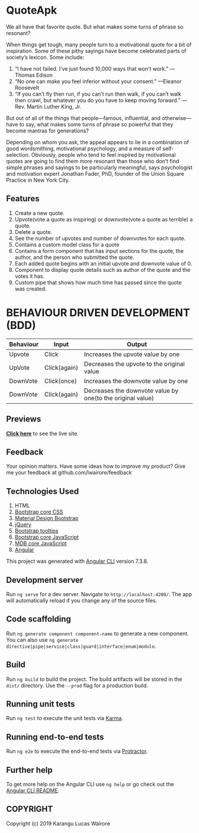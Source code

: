 # QuoteApk
We all have that favorite quote. But what makes some turns of phrase so resonant?

When things get tough, many people turn to a motivational quote for a bit of inspiration. Some of these pithy sayings have become celebrated parts of society’s lexicon. Some include:
1. “I have not failed. I’ve just found 10,000 ways that won’t work.” —Thomas Edison
2. “No one can make you feel inferior without your consent.” —Eleanor Roosevelt
3. “If you can’t fly then run, if you can’t run then walk, if you can’t walk then crawl, but whatever you do you have to keep moving forward.” —Rev. Martin Luther King, Jr.

But out of all of the things that people—famous, influential, and otherwise—have to say, what makes some turns of phrase so powerful that they become mantras for generations?

Depending on whom you ask, the appeal appears to lie in a combination of good wordsmithing, motivational psychology, and a measure of self-selection. Obviously, people who tend to feel inspired by motivational quotes are going to find them more resonant than those who don’t find simple phrases and sayings to be particularly meaningful, says psychologist and motivation expert Jonathan Fader, PhD, founder of the Union Square Practice in New York City.

## Features
1. Create a new quote.
2. Upvote(vote a quote as inspiring) or downvote(vote a quote as terrible) a quote.
3. Delete a quote.
4. See the number of upvotes and number of downvotes for each quote.
5. Contains a custom model class for a quote
6. Contains a form component that has input sections for the quote, the author, and the person who submitted the quote.
7. Each added quote  begins with an initial upvote and downvote value of 0.
8. Component to display quote details such as author of the quote and the votes it has.
9. Custom pipe that shows how much time has passed since the quote was created.


# BEHAVIOUR DRIVEN DEVELOPMENT (BDD)
Behaviour| Input        | Output
---------|--------------|------------------------------------------------------------|
Upvote   | Click        | Increases the upvote value by one                          |
UpVote   | Click(again) | Decreases the upvote to the original value                 |
DownVote | Click(once)  | Increases the downvote value by one                        |
DownVote | Click(again) | Decreases the downvote value by one(to the original value) |


## Previews
**[Click here](https://lwairore.github.io/Quotes/)** to see the live site.

## Feedback
Your opinion matters. 
Have some ideas how to improve my product?
Give me your feedback at github.com/lwairore/feedback

## Technologies Used
1. HTML
2. [Bootstrap core CSS](https://cdnjs.cloudflare.com/ajax/libs/twitter-bootstrap/4.3.1/css/bootstrap.min.css)
3. [Material Design Bootstrap](https://cdnjs.cloudflare.com/ajax/libs/mdbootstrap/4.7.6/css/mdb.min.css)
4. [jQuery](https://cdnjs.cloudflare.com/ajax/libs/jquery/3.3.1/jquery.min.js)
5. [Bootstrap tooltips](https://cdnjs.cloudflare.com/ajax/libs/popper.js/1.14.4/umd/popper.min.js)
6. [Bootstrap core JavaScript](https://cdnjs.cloudflare.com/ajax/libs/twitter-bootstrap/4.3.1/js/bootstrap.min.js)
7. [MDB core JavaScript](https://cdnjs.cloudflare.com/ajax/libs/mdbootstrap/4.7.6/js/mdb.min.js)
8. [Angular](https://angular.io)




This project was generated with [Angular CLI](https://github.com/angular/angular-cli) version 7.3.8.

## Development server

Run `ng serve` for a dev server. Navigate to `http://localhost:4200/`. The app will automatically reload if you change any of the source files.

## Code scaffolding

Run `ng generate component component-name` to generate a new component. You can also use `ng generate directive|pipe|service|class|guard|interface|enum|module`.

## Build

Run `ng build` to build the project. The build artifacts will be stored in the `dist/` directory. Use the `--prod` flag for a production build.

## Running unit tests

Run `ng test` to execute the unit tests via [Karma](https://karma-runner.github.io).

## Running end-to-end tests

Run `ng e2e` to execute the end-to-end tests via [Protractor](http://www.protractortest.org/).

## Further help

To get more help on the Angular CLI use `ng help` or go check out the [Angular CLI README](https://github.com/angular/angular-cli/blob/master/README.md).


## COPYRIGHT
Copyright (c) 2019 Karangu Lucas Wairore
